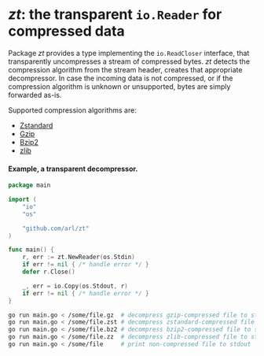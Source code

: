 # *zt*: the transparent `io.Reader` for compressed data

Package *zt* provides a type implementing the `io.ReadCloser` interface,
that transparently uncompresses a stream of compressed bytes. *zt* detects
the compression algorithm from the stream header, creates that appropriate
decompressor. In case the incoming data is not compressed, or if the compression
algorithm is unknown or unsupported, bytes are simply forwarded as-is.

Supported compression algorithms are:
  - [Zstandard](https://github.com/facebook/zstd)
  - [Gzip](https://www.gzip.org/)
  - [Bzip2](https://en.wikipedia.org/wiki/Bzip2)
  - [zlib](https://www.zlib.net/)

#### Example, a transparent decompressor.

```go
package main

import (
	"io"
	"os"

	"github.com/arl/zt"
)

func main() {
	r, err := zt.NewReader(os.Stdin)
	if err != nil { /* handle error */ }
	defer r.Close()

	_, err = io.Copy(os.Stdout, r)
	if err != nil { /* handle error */ }
}
```

```sh
go run main.go < /some/file.gz  # decompress gzip-compressed file to stdout
go run main.go < /some/file.zst # decompress zstandard-compressed file to stdout
go run main.go < /some/file.bz2 # decompress bzip2-compressed file to stdout
go run main.go < /some/file.zz  # decompress zlib-compressed file to stdout
go run main.go < /some/file     # print non-compressed file to stdout
```
